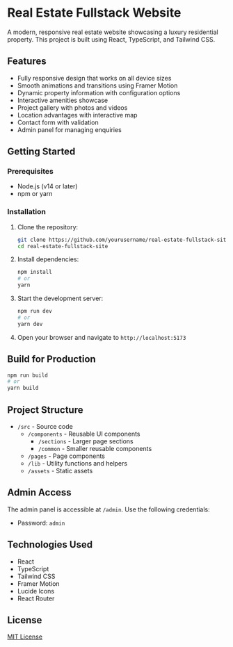 # Real Estate Fullstack Website

A modern, responsive real estate website showcasing a luxury residential property. This project is built using React, TypeScript, and Tailwind CSS.

## Features

- Fully responsive design that works on all device sizes
- Smooth animations and transitions using Framer Motion
- Dynamic property information with configuration options
- Interactive amenities showcase
- Project gallery with photos and videos
- Location advantages with interactive map
- Contact form with validation
- Admin panel for managing enquiries

## Getting Started

### Prerequisites

- Node.js (v14 or later)
- npm or yarn

### Installation

1. Clone the repository:
   ```bash
   git clone https://github.com/yourusername/real-estate-fullstack-site.git
   cd real-estate-fullstack-site
   ```

2. Install dependencies:
   ```bash
   npm install
   # or
   yarn
   ```

3. Start the development server:
   ```bash
   npm run dev
   # or
   yarn dev
   ```

4. Open your browser and navigate to `http://localhost:5173`

## Build for Production

```bash
npm run build
# or
yarn build
```

## Project Structure

- `/src` - Source code
  - `/components` - Reusable UI components
    - `/sections` - Larger page sections
    - `/common` - Smaller reusable components
  - `/pages` - Page components
  - `/lib` - Utility functions and helpers
  - `/assets` - Static assets

## Admin Access

The admin panel is accessible at `/admin`. Use the following credentials:
- Password: `admin`

## Technologies Used

- React
- TypeScript
- Tailwind CSS
- Framer Motion
- Lucide Icons
- React Router

## License

[MIT License](LICENSE)
